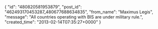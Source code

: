  {
   "id": "480820581953879",
   "post_id": "462493170453287_480677688634835",
   "from_name": "Maximus Legis",
   "message": "All countries operating with BIS are under military rule.",
   "created_time": "2013-02-14T07:35:27+0000"
 }
